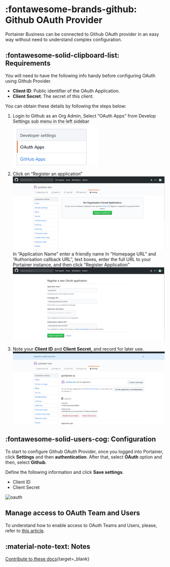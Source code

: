 # :fontawesome-brands-github: Github OAuth Provider

Portainer Business can be connected to Github OAuth provider in an easy way without need to understand complex configuration.


## :fontawesome-solid-clipboard-list: Requirements

You will need to have the following info handy before configuring OAuth using Github Provider.

* <b>Client ID</b>: Public identifier of the OAuth Application.
* <b>Client Secret</b>: The secret of this client.

You can obtain these details by following the steps below:

1. Login to Github as an Org Admin,
Select “OAuth Apps” from Develop Settings sub menu in the left sidebar
    ![Github](assets/oauthgithub1.png)

2. Click on “Register an application”
    ![Github](assets/oauthgithub2.png)
In “Application Name” enter a friendly name
In “Homepage URL” and “Authorisation callback URL”, text boxes, enter the full URL to your Portainer instance, and then click “Register Application”
    ![Github](assets/oauthgithub3.png)

3. Note your <b>Client ID</b> and <b>Client Secret</b>, and record for later use.
    ![Github](assets/oauthgithub4.png)

## :fontawesome-solid-users-cog: Configuration

To start to configure Github OAuth Provider, once you logged into Portainer, click <b>Settings</b> and then <b>authentication</b>. After that, select <b>OAuth</b> option and then, select <b>Github</b>.

Define the following information and click <b>Save settings</b>.

* Client ID
* Client Secret

![oauth](assets/github.png)



## Manage access to OAuth Team and Users

To understand how to enable access to OAuth Teams and Users, please, refer to [this article](/v2.0-be/endpoints/access).

## :material-note-text: Notes

[Contribute to these docs](https://github.com/portainer/portainer-docs/blob/master/contributing.md){target=_blank}